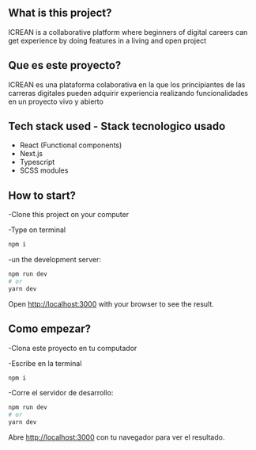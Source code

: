 ## What is this project?

ICREAN is a collaborative platform where beginners of digital careers can get experience by doing features in a living and open project

## Que es este proyecto?

ICREAN es una plataforma colaborativa en la que los principiantes de las carreras digitales pueden adquirir experiencia realizando funcionalidades en un proyecto vivo y abierto

## Tech stack used - Stack tecnologico usado

- React (Functional components)
- Next.js
- Typescript
- SCSS modules

## How to start?

-Clone this project on your computer

-Type on terminal

```bash
npm i
```
-un the development server:

```bash
npm run dev
# or
yarn dev
```

Open [http://localhost:3000](http://localhost:3000) with your browser to see the result.

## Como empezar?

-Clona este proyecto en tu computador

-Escribe en la terminal

```bash
npm i
```
-Corre el servidor de desarrollo:

```bash
npm run dev
# or
yarn dev
```

Abre [http://localhost:3000](http://localhost:3000) con tu navegador para ver el resultado.